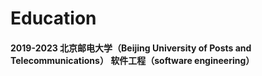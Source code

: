 # Education

#### 2019-2023  北京邮电大学（Beijing University of Posts and Telecommunications） 软件工程（software engineering）

